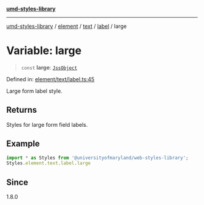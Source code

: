 [**umd-styles-library**](../../../../../../README.md)

***

[umd-styles-library](../../../../../../modules.md) / [element](../../../../../README.md) / [text](../../../README.md) / [label](../README.md) / large

# Variable: large

> `const` **large**: [`JssObject`](../../../../../../utilities/namespaces/transform/type-aliases/JssObject.md)

Defined in: [element/text/label.ts:45](https://github.com/UMD-Digital/design-system/blob/2d95010ba8e3e1595ebab66599330577b600c5fb/packages/styles/source/element/text/label.ts#L45)

Large form label style.

## Returns

Styles for large form field labels.

## Example

```typescript
import * as Styles from '@universityofmaryland/web-styles-library';
Styles.element.text.label.large
```

## Since

1.8.0
